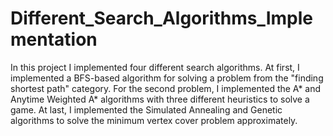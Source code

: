 # Different_Search_Algorithms_Implementation
In this project I implemented four different search algorithms. At first, I implemented a BFS-based algorithm for solving a problem from the "finding shortest path" category. For the second problem, I implemented the A* and Anytime Weighted A* algorithms with three different heuristics to solve a game. At last, I implemented the Simulated Annealing and Genetic algorithms to solve the minimum vertex cover problem approximately.
